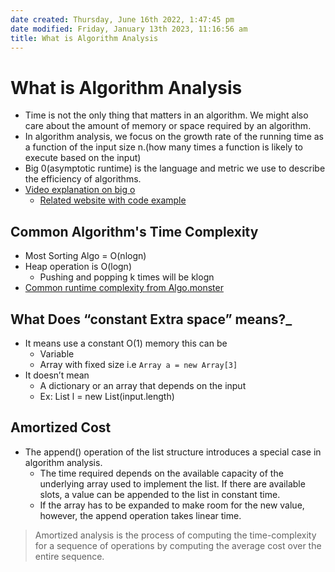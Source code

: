 ```yaml
---
date created: Thursday, June 16th 2022, 1:47:45 pm
date modified: Friday, January 13th 2023, 11:16:56 am
title: What is Algorithm Analysis
---
```


# What is Algorithm Analysis

* Time is not the only thing that matters in an algorithm. We might also care about the amount of memory or space required by an algorithm.
* In algorithm analysis, we focus on the growth rate of the running time as a function of the input size n.(how many times a function is likely to execute based on the input)
* Big 0(asymptotic runtime) is the language and metric we use to describe the efficiency of algorithms.
* [Video explanation on big o](https://youtu.be/BgLTDT03QtU)
	* [Related website with code example](https://neetcode.io/courses/lessons/big-o-notation)

## Common Algorithm's Time Complexity

- Most Sorting Algo = O(nlogn)
- Heap operation is O(logn)
	- Pushing and popping k times will be klogn
- [Common runtime complexity from Algo.monster](https://algo.monster/problems/runtime_summary)

## What Does “constant Extra space” means?_

  * It means use a constant O(1) memory this can be
	  * Variable
	  * Array with fixed size i.e `Array a = new Array[3]`
  * It doesn’t mean
	  * A dictionary or an array that depends on the input
	  * Ex: List l = new List(input.length)

## Amortized Cost

- The append() operation of the list structure introduces a special case in algorithm analysis.
	- The time required depends on the available capacity of the underlying array used to implement the list. If there are available slots, a value can be appended to the list in constant time.
	- If the array has to be expanded to make room for the new value, however, the append operation takes linear time.

> Amortized analysis is the process of computing the time-complexity for a sequence of operations by computing the average cost over the entire sequence.
